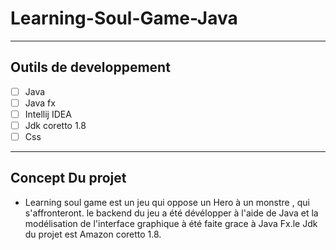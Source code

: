 # Learning-Soul-Game-Java

***
## Outils de developpement

- [ ] Java
- [ ] Java fx
- [ ] Intellij IDEA
- [ ] Jdk coretto 1.8
- [ ] Css
  
***
## Concept Du projet

* Learning soul game est un jeu qui oppose un Hero à un monstre , qui s'affronteront. le backend du jeu a été dévélopper à l'aide de Java et la modélisation de l'interface graphique à été faite grace à Java Fx.le Jdk du projet est Amazon coretto 1.8.

